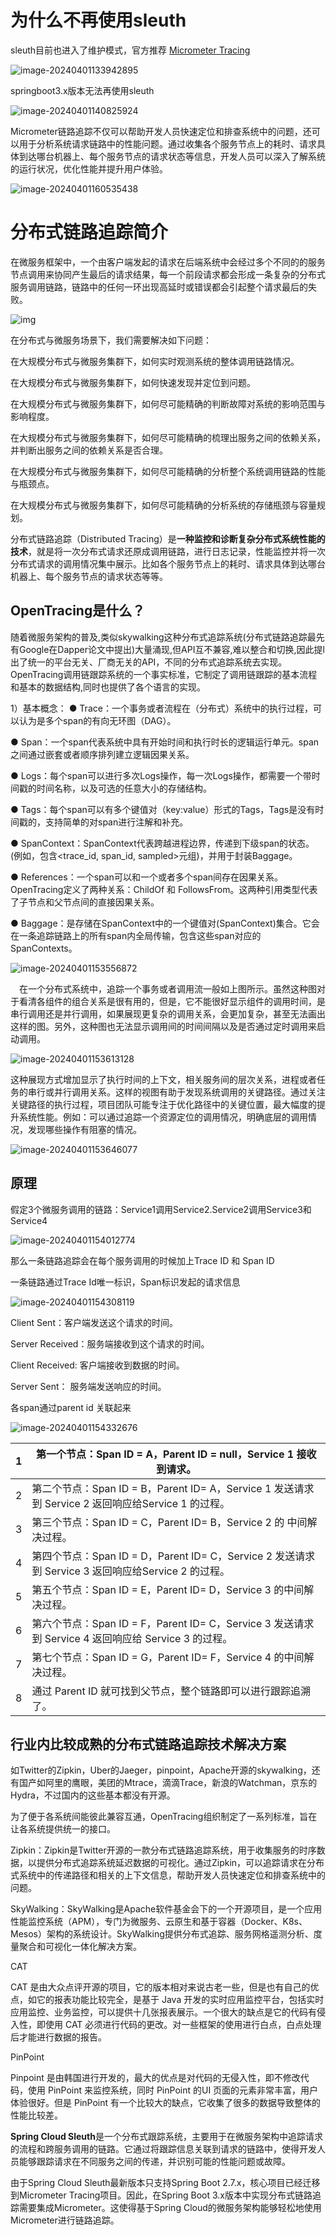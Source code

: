 # 为什么不再使用sleuth

sleuth目前也进入了维护模式，官方推荐 [Micrometer Tracing](https://micrometer.io/) 

![image-20240401133942895](F:\note\image\image-20240401133942895.png)

springboot3.x版本无法再使用sleuth

![image-20240401140825924](F:\note\image\image-20240401140825924.png)

Micrometer链路追踪不仅可以帮助开发人员快速定位和排查系统中的问题，还可以用于分析系统请求链路中的性能问题。通过收集各个服务节点上的耗时、请求具体到达哪台机器上、每个服务节点的请求状态等信息，开发人员可以深入了解系统的运行状况，优化性能并提升用户体验。

![image-20240401160535438](F:\note\image\image-20240401160535438.png)

# 分布式链路追踪简介

在微服务框架中，一个由客户端发起的请求在后端系统中会经过多个不同的的服务节点调用来协同产生最后的请求结果，每一个前段请求都会形成一条复杂的分布式服务调用链路，链路中的任何一环出现高延时或错误都会引起整个请求最后的失败。

![img](https://www.51sjk.com/Upload/Articles/1/0/260/260065_20210701002918172.png)



在分布式与微服务场景下，我们需要解决如下问题：

在大规模分布式与微服务集群下，如何实时观测系统的整体调用链路情况。

在大规模分布式与微服务集群下，如何快速发现并定位到问题。

在大规模分布式与微服务集群下，如何尽可能精确的判断故障对系统的影响范围与影响程度。

在大规模分布式与微服务集群下，如何尽可能精确的梳理出服务之间的依赖关系，并判断出服务之间的依赖关系是否合理。

在大规模分布式与微服务集群下，如何尽可能精确的分析整个系统调用链路的性能与瓶颈点。

在大规模分布式与微服务集群下，如何尽可能精确的分析系统的存储瓶颈与容量规划。

 

分布式链路追踪（Distributed Tracing）是**一种监控和诊断复杂分布式系统性能的技术**，就是将一次分布式请求还原成调用链路，进行日志记录，性能监控并将一次分布式请求的调用情况集中展示。比如各个服务节点上的耗时、请求具体到达哪台机器上、每个服务节点的请求状态等等。





## OpenTracing是什么？

随着微服务架构的普及,类似skywalking这种分布式追踪系统(分布式链路追踪最先有Google在Dapper论文中提出)大量涌现,但API互不兼容,难以整合和切换,因此提l出了统一的平台无关、厂商无关的API，不同的分布式追踪系统去实现。OpenTracing调用链跟踪系统的一个事实标准，它制定了调用链跟踪的基本流程和基本的数据结构,同时也提供了各个语言的实现。

1）基本概念：
● Trace：一个事务或者流程在（分布式）系统中的执行过程，可以认为是多个span的有向无环图（DAG）。

● Span：一个span代表系统中具有开始时间和执行时长的逻辑运行单元。span之间通过嵌套或者顺序排列建立逻辑因果关系。

● Logs：每个span可以进行多次Logs操作，每一次Logs操作，都需要一个带时间戳的时间名称，以及可选的任意大小的存储结构。

● Tags：每个span可以有多个键值对（key:value）形式的Tags，Tags是没有时间戳的，支持简单的对span进行注解和补充。

● SpanContext：SpanContext代表跨越进程边界，传递到下级span的状态。(例如，包含<trace_id, span_id, sampled>元组)，并用于封装Baggage。

● References：一个span可以和一个或者多个span间存在因果关系。OpenTracing定义了两种关系：ChildOf 和 FollowsFrom。这两种引用类型代表了子节点和父节点间的直接因果关系。

● Baggage：是存储在SpanContext中的一个键值对(SpanContext)集合。它会在一条追踪链路上的所有span内全局传输，包含这些span对应的SpanContexts。

![image-20240401153556872](F:\note\image\image-20240401153556872.png)

 在一个分布式系统中，追踪一个事务或者调用流一般如上图所示。虽然这种图对于看清各组件的组合关系是很有用的，但是，它不能很好显示组件的调用时间，是串行调用还是并行调用，如果展现更复杂的调用关系，会更加复杂，甚至无法画出这样的图。另外，这种图也无法显示调用间的时间间隔以及是否通过定时调用来启动调用。

![image-20240401153613128](F:\note\image\image-20240401153613128.png)

这种展现方式增加显示了执行时间的上下文，相关服务间的层次关系，进程或者任务的串行或并行调用关系。这样的视图有助于发现系统调用的关键路径。通过关注关键路径的执行过程，项目团队可能专注于优化路径中的关键位置，最大幅度的提升系统性能。例如：可以通过追踪一个资源定位的调用情况，明确底层的调用情况，发现哪些操作有阻塞的情况。



![image-20240401153646077](F:\note\image\image-20240401153646077.png)

## 原理

假定3个微服务调用的链路：Service1调用Service2.Service2调用Service3和Service4

![image-20240401154012774](F:\note\image\image-20240401154012774.png)

那么一条链路追踪会在每个服务调用的时候加上Trace ID 和 Span ID

一条链路通过Trace Id唯一标识，Span标识发起的请求信息

![image-20240401154308119](F:\note\image\image-20240401154308119.png)

Client Sent：客户端发送这个请求的时间。

Server Received：服务端接收到这个请求的时间。

Client Received: 客户端接收到数据的时间。

Server Sent： 服务端发送响应的时间。









各span通过parent id 关联起来

![image-20240401154332676](F:\note\image\image-20240401154332676.png)





| 1    | 第一个节点：Span ID = A，Parent ID = null，Service 1 接收到请求。 |
| ---- | ------------------------------------------------------------ |
| 2    | 第二个节点：Span ID = B，Parent ID= A，Service 1 发送请求到 Service 2 返回响应给Service 1 的过程。 |
| 3    | 第三个节点：Span ID = C，Parent ID= B，Service 2 的 中间解决过程。 |
| 4    | 第四个节点：Span ID = D，Parent ID= C，Service 2 发送请求到 Service 3 返回响应给Service 2 的过程。 |
| 5    | 第五个节点：Span ID = E，Parent ID= D，Service 3 的中间解决过程。 |
| 6    | 第六个节点：Span ID = F，Parent ID= C，Service 3 发送请求到 Service 4 返回响应给 Service 3 的过程。 |
| 7    | 第七个节点：Span ID = G，Parent ID= F，Service 4 的中间解决过程。 |
| 8    | 通过 Parent ID 就可找到父节点，整个链路即可以进行跟踪追溯了。 |



## 行业内比较成熟的分布式链路追踪技术解决方案

如Twitter的Zipkin，Uber的Jaeger，pinpoint，Apache开源的skywalking，还有国产如阿里的鹰眼，美团的Mtrace，滴滴Trace，新浪的Watchman，京东的Hydra，不过国内的这些基本都没有开源。

为了便于各系统间能彼此兼容互通，OpenTracing组织制定了一系列标准，旨在让各系统提供统一的接口。

Zipkin：Zipkin是Twitter开源的一款分布式链路追踪系统，用于收集服务的时序数据，以提供分布式追踪系统延迟数据的可视化。通过Zipkin，可以追踪请求在分布式系统中的传递路径和相关的上下文信息，帮助开发人员快速定位和排查系统中的问题。



SkyWalking：SkyWalking是Apache软件基金会下的一个开源项目，是一个应用性能监控系统（APM），专门为微服务、云原生和基于容器（Docker、K8s、Mesos）架构的系统设计。SkyWalking提供分布式追踪、服务网格遥测分析、度量聚合和可视化一体化解决方案。

CAT

CAT 是由大众点评开源的项目，它的版本相对来说古老一些，但是也有自己的优点，如它的报表功能比较完全，是基于 Java 开发的实时应用监控平台，包括实时应用监控、业务监控，可以提供十几张报表展示。一个很大的缺点是它的代码有侵入性，即使用 CAT 必须进行代码的更改。对一些框架的使用进行白点，白点处理后才能进行数据的报告。



PinPoint

Pinpoint 是由韩国进行开发的，最大的优点是对代码的无侵入性，即不修改代码，使用 PinPoint 来监控系统，同时 PinPoint 的UI 页面的元素非常丰富，用户体验很好。但是 PinPoint 有一个比较大的缺点，它收集了很多的数据导致整体的性能比较差。



**Spring Cloud Sleuth**是一个分布式跟踪系统，主要用于在微服务架构中追踪请求的流程和跨服务调用的链路。它通过将跟踪信息关联到请求的链路中，使得开发人员能够跟踪请求在不同服务之间的传递，并识别可能的性能问题或故障。

由于Spring Cloud Sleuth最新版本只支持Spring Boot 2.7.x，核心项目已经迁移到Micrometer Tracing项目。因此，在Spring Boot 3.x版本中实现分布式链路追踪需要集成Micrometer。这使得基于Spring Cloud的微服务架构能够轻松地使用Micrometer进行链路追踪。

